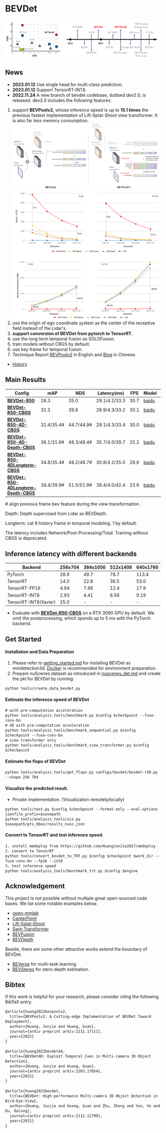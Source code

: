 # BEVDet

![Illustrating the performance of the proposed BEVDet on the nuScenes val set](./resources/nds-fps.png)

## News
- **2023.01.12** Use single head for multi-class prediction.
- **2023.01.12** Support TensorRT-INT8.
- **2022.11.24** A new branch of bevdet codebase, dubbed dev2.0, is released. dev2.0 includes the following features:

1. support **BEVPoolv2**, whose inference speed is up to **15.1 times** the previous fastest implementation of Lift-Splat-Shoot view transformer. It is also far less memory consumption.
   ![bevpoolv2](./resources/bevpoolv2.png)
   ![bevpoolv2](./resources/bevpoolv2_performance.png)
2. use the origin of ego coordinate system as the center of the receptive field instead of the Lidar's.
3. **support conversion of BEVDet from pytorch to TensorRT.**
4. use the long term temporal fusion as SOLOFusion.
5. train models without CBGS by default.
6. use key frame for temporal fusion.
7. Technique Report [BEVPoolv2](https://arxiv.org/abs/2211.17111) in English and [Blog](https://zhuanlan.zhihu.com/p/586637783) in Chinese.

- [History](./docs/en/news.md)

## Main Results

| Config                                                                    | mAP        | NDS        | Latency(ms) | FPS  | Model                                                                                          | Log                                                                                            |
| ------------------------------------------------------------------------- | ---------- | ---------- | ---- | ---- | ---------------------------------------------------------------------------------------------- | ---------------------------------------------------------------------------------------------- |
| [**BEVDet-R50**](configs/bevdet/bevdet-r50.py)                            | 28.3       | 35.0       | 29.1/4.2/33.3| 30.7 | [baidu](https://pan.baidu.com/s/1237QyV18zvRJ1pU3YzRItw?pwd=npe1) | [baidu](https://pan.baidu.com/s/1237QyV18zvRJ1pU3YzRItw?pwd=npe1) |
| [**BEVDet-R50-CBGS**](configs/bevdet/bevdet-r50-cbgs.py)                  | 31.3       | 39.8       |28.9/4.3/33.2 |30.1 | [baidu](https://pan.baidu.com/s/1237QyV18zvRJ1pU3YzRItw?pwd=npe1) | [baidu](https://pan.baidu.com/s/1237QyV18zvRJ1pU3YzRItw?pwd=npe1) |
| [**BEVDet-R50-4D-CBGS**](configs/bevdet/bevdet-r50-4d-cbgs.py) | 31.4/35.4# | 44.7/44.9# | 29.1/4.3/33.4|30.0 | [baidu](https://pan.baidu.com/s/1237QyV18zvRJ1pU3YzRItw?pwd=npe1) |[baidu](https://pan.baidu.com/s/1237QyV18zvRJ1pU3YzRItw?pwd=npe1)|
| [**BEVDet-R50-4D-Depth-CBGS**](configs/bevdet/bevdet-r50-4d-depth-cbgs.py) | 36.1/31.6# | 48.3/48.4# |35.7/4.0/39.7 |25.2 | [baidu](https://pan.baidu.com/s/1237QyV18zvRJ1pU3YzRItw?pwd=npe1) | [baidu](https://pan.baidu.com/s/1237QyV18zvRJ1pU3YzRItw?pwd=npe1) |
| [**BEVDet-R50-4DLongterm-CBGS**](configs/bevdet/bevdet-r50-4dlongterm-cbgs.py) | 34.8/35.4# | 48.2/48.7# | 30.8/4.2/35.0|28.6 | [baidu](https://pan.baidu.com/s/1237QyV18zvRJ1pU3YzRItw?pwd=npe1) | [baidu](https://pan.baidu.com/s/1237QyV18zvRJ1pU3YzRItw?pwd=npe1) |
| [**BEVDet-R50-4DLongterm-Depth-CBGS**](configs/bevdet/bevdet-r50-4d-depth-cbgs.py) | 39.4/39.9# | 51.5/51.9# |38.4/4.0/42.4 |23.6 | [baidu](https://pan.baidu.com/s/1237QyV18zvRJ1pU3YzRItw?pwd=npe1) | [baidu](https://pan.baidu.com/s/1237QyV18zvRJ1pU3YzRItw?pwd=npe1) |

\# align previous frame bev feature during the view transformation.

Depth: Depth supervised from Lidar as BEVDepth.

Longterm: cat 8 history frame in temporal modeling. 1 by default. 

The latency includes Network/Post-Processing/Total. Training without CBGS is deprecated.

## Inference latency with different backends

| Backend       | 256x704 | 384x1056 | 512x1408 | 640x1760 |
| ------------- | ------- | -------- | -------- | -------- |
| PyTorch       | 28.9    | 49.7     | 78.7    | 113.4    |
| TensorRT      | 14.0    | 22.8     | 36.5     | 53.0     |
| TensorRT-FP16 | 4.94     | 7.96     | 12.4     | 17.9     |
| TensorRT-INT8 | 2.93    | 4.41      | 6.58      | 9.19     |                                      
| TensorRT-INT8(Xavier) | 25.0    | -      | -     | -    | 

- Evaluate with [**BEVDet-R50-CBGS**](configs/bevdet/bevdet-r50-cbgs.py) on a RTX 3090 GPU by default. We omit the postprocessing, which spends up to 5 ms with the PyTorch backend.

## Get Started

#### Installation and Data Preparation

1. Please refer to [getting_started.md](docs/en/getting_started.md) for installing BEVDet as mmdetection3d. [Docker](docker/Dockerfile) is recommended for environment preparation.
2. Prepare nuScenes dataset as introduced in [nuscenes_det.md](docs/en/datasets/nuscenes_det.md) and create the pkl for BEVDet by running:

```shell
python tools/create_data_bevdet.py
```

#### Estimate the inference speed of BEVDet

```shell
# with pre-computation acceleration
python tools/analysis_tools/benchmark.py $config $checkpoint --fuse-conv-bn
# 4D with pre-computation acceleration
python tools/analysis_tools/benchmark_sequential.py $config $checkpoint --fuse-conv-bn
# view transformer only
python tools/analysis_tools/benchmark_view_transformer.py $config $checkpoint
```

#### Estimate the flops of BEVDet

```shell
python tools/analysis_tools/get_flops.py configs/bevdet/bevdet-r50.py --shape 256 704
```

#### Visualize the predicted result.

- Private implementation. (Visualization remotely/locally)

```shell
python tools/test.py $config $checkpoint --format-only --eval-options jsonfile_prefix=$savepath
python tools/analysis_tools/vis.py $savepath/pts_bbox/results_nusc.json
```

#### Convert to TensorRT and test inference speed.

```shell
1. install mmdeploy from https://github.com/HuangJunJie2017/mmdeploy
2. convert to TensorRT
python tools/convert_bevdet_to_TRT.py $config $checkpoint $work_dir --fuse-conv-bn --fp16 --int8
3. test inference speed
python tools/analysis_tools/benchmark_trt.py $config $engine
```

## Acknowledgement

This project is not possible without multiple great open-sourced code bases. We list some notable examples below.

- [open-mmlab](https://github.com/open-mmlab)
- [CenterPoint](https://github.com/tianweiy/CenterPoint)
- [Lift-Splat-Shoot](https://github.com/nv-tlabs/lift-splat-shoot)
- [Swin Transformer](https://github.com/microsoft/Swin-Transformer)
- [BEVFusion](https://github.com/mit-han-lab/bevfusion)
- [BEVDepth](https://github.com/Megvii-BaseDetection/BEVDepth)

Beside, there are some other attractive works extend the boundary of BEVDet.

- [BEVerse](https://github.com/zhangyp15/BEVerse)  for multi-task learning.
- [BEVStereo](https://github.com/Megvii-BaseDetection/BEVStereo)  for stero depth estimation.

## Bibtex

If this work is helpful for your research, please consider citing the following BibTeX entry.

```
@article{huang2022bevpoolv2,
  title={BEVPoolv2: A Cutting-edge Implementation of BEVDet Toward Deployment},
  author={Huang, Junjie and Huang, Guan},
  journal={arXiv preprint arXiv:2211.17111},
  year={2022}
}

@article{huang2022bevdet4d,
  title={BEVDet4D: Exploit Temporal Cues in Multi-camera 3D Object Detection},
  author={Huang, Junjie and Huang, Guan},
  journal={arXiv preprint arXiv:2203.17054},
  year={2022}
}

@article{huang2021bevdet,
  title={BEVDet: High-performance Multi-camera 3D Object Detection in Bird-Eye-View},
  author={Huang, Junjie and Huang, Guan and Zhu, Zheng and Yun, Ye and Du, Dalong},
  journal={arXiv preprint arXiv:2112.11790},
  year={2021}
}
```
